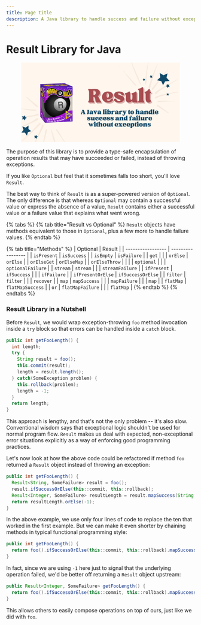 ```yaml
---
title: Page title
description: A Java library to handle success and failure without exceptions
---
```


# Result Library for Java

<figure><img src="https://raw.githubusercontent.com/LeakyAbstractions/result/main/docs/result-magic-ball.png" alt=""><figcaption></figcaption></figure>

The purpose of this library is to provide a type-safe encapsulation of operation results that may have succeeded or failed, instead of throwing exceptions.

If you like `Optional` but feel that it sometimes falls too short, you'll love `Result`.

The best way to think of `Result` is as a super-powered version of `Optional`. The only difference is that whereas `Optional` may contain a successful value or express the absence of a value, `Result` contains either a successful value or a failure value that explains what went wrong.

{% tabs %}
{% tab title="Result vs Optional" %}
`Result` objects have methods equivalent to those in `Optional`, plus a few more to handle failure values.
{% endtab %}

{% tab title="Methods" %}
| Optional          | Result            |
| ----------------- | ----------------- |
| `isPresent`       | `isSuccess`       |
| `isEmpty`         | `isFailure`       |
| `get`             |                   |
| `orElse`          | `orElse`          |
| `orElseGet`       | `orElseMap`       |
| `orElseThrow`     |                   |
|                   | `optional`        |
|                   | `optionalFailure` |
| `stream`          | `stream`          |
|                   | `streamFailure`   |
| `ifPresent`       | `ifSuccess`       |
|                   | `ifFailure`       |
| `ifPresentOrElse` | `ifSuccessOrElse` |
| `filter`          | `filter`          |
|                   | `recover`         |
| `map`             | `mapSuccess`      |
|                   | `mapFailure`      |
|                   | `map`             |
| `flatMap`         | `flatMapSuccess`  |
| `or`              | `flatMapFailure`  |
|                   | `flatMap`         |
{% endtab %}
{% endtabs %}

### Result Library in a Nutshell

Before `Result`, we would wrap exception-throwing `foo` method invocation inside a `try` block so that errors can be handled inside a `catch` block.

```java
public int getFooLength() {
  int length;
  try {
    String result = foo();
    this.commit(result);
    length = result.length();
  } catch(SomeException problem) {
    this.rollback(problem);
    length = -1;
  }
  return length;
}
```

This approach is lengthy, and that's not the only problem -- it's also slow. Conventional wisdom says that exceptional logic shouldn't be used for normal program flow. `Result` makes us deal with expected, non-exceptional error situations explicitly as a way of enforcing good programming practices.

Let's now look at how the above code could be refactored if method `foo` returned a `Result` object instead of throwing an exception:

```java
public int getFooLength() {
  Result<String, SomeFailure> result = foo();
  result.ifSuccessOrElse(this::commit, this::rollback);
  Result<Integer, SomeFailure> resultLength = result.mapSuccess(String::length);
  return resultLength.orElse(-1);
}
```

In the above example, we use only four lines of code to replace the ten that worked in the first example. But we can make it even shorter by chaining methods in typical functional programming style:

```java
public int getFooLength() {
  return foo().ifSuccessOrElse(this::commit, this::rollback).mapSuccess(String::length).orElse(-1);
}
```

In fact, since we are using `-1` here just to signal that the underlying operation failed, we'd be better off returning a `Result` object upstream:

```java
public Result<Integer, SomeFailure> getFooLength() {
  return foo().ifSuccessOrElse(this::commit, this::rollback).mapSuccess(String::length);
}
```

This allows others to easily compose operations on top of ours, just like we did with `foo`.

